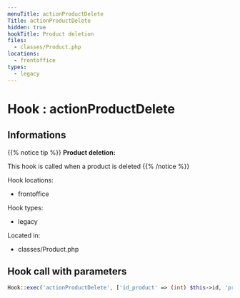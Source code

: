 ```yaml
---
menuTitle: actionProductDelete
Title: actionProductDelete
hidden: true
hookTitle: Product deletion
files:
  - classes/Product.php
locations:
  - frontoffice
types:
  - legacy
---
```


# Hook : actionProductDelete

## Informations

{{% notice tip %}}
**Product deletion:** 

This hook is called when a product is deleted
{{% /notice %}}

Hook locations: 
  - frontoffice

Hook types: 
  - legacy

Located in: 
  - classes/Product.php

## Hook call with parameters

```php
Hook::exec('actionProductDelete', ['id_product' => (int) $this->id, 'product' => $this]);
```